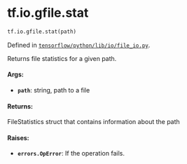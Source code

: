 <div itemscope itemtype="http://developers.google.com/ReferenceObject">
<meta itemprop="name" content="tf.io.gfile.stat" />
<meta itemprop="path" content="Stable" />
</div>

# tf.io.gfile.stat

``` python
tf.io.gfile.stat(path)
```



Defined in [`tensorflow/python/lib/io/file_io.py`](/code/stable/tensorflow/python/lib/io/file_io.py).

Returns file statistics for a given path.

#### Args:

* <b>`path`</b>: string, path to a file


#### Returns:

FileStatistics struct that contains information about the path


#### Raises:

* <b>`errors.OpError`</b>: If the operation fails.